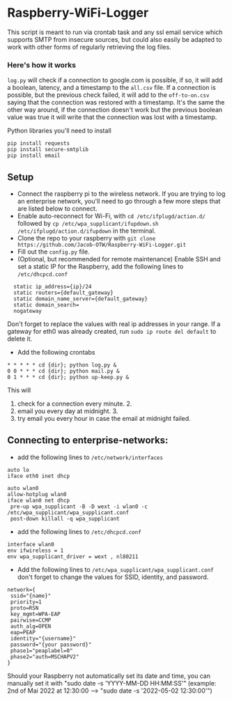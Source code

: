 # Raspberry-WiFi-Logger
This script is meant to run via crontab task and any ssl email service which supports SMTP from insecure sources, but could also easily be adapted to work with other forms of regularly retrieving the log files.
### Here's how it works
```log.py``` will check if a connection to google.com is possible, if so, it will add a boolean, latency, and a timestamp to the ```all.csv``` file. 
If a connection is possible, but the previous check failed, it will add to the ```off-to-on.csv``` saying that the
connection was restored with a timestamp. It's the same the other way around, if the connection doesn't work but the previous boolean value was true it will
write that the connection was lost with a timestamp.

Python libraries you'll need to install
```
pip install requests
pip install secure-smtplib
pip install email
```

## Setup
- Connect the raspberry pi to the wireless network. If you are trying to log an enterprise network, you'll need to go through a few more steps that are listed below to connect.
- Enable auto-reconnect for Wi-Fi, with ```cd /etc/ifplugd/action.d/``` followed by ```cp /etc/wpa_supplicant/ifupdown.sh /etc/ifplugd/action.d/ifupdown``` in the terminal.
- Clone the repo to your raspberry with ```git clone https://github.com/Jacob-OTW/Raspberry-WiFi-Logger.git```
- Fill out the ```config.py``` file. 
- (Optional, but recommended for remote maintenance) Enable SSH and set a static IP for the Raspberry, add the following lines to ```/etc/dhcpcd.conf```
```interface eth0
  static ip_address={ip}/24
  static routers={default_gateway}
  static domain_name_server={default_gateway}
  static domain_search=
  nogateway
  ```
Don't forget to replace the values with real ip addresses in your range.
If a gateway for eth0 was already created, run ```sudo ip route del default``` to delete it.

- Add the following crontabs
```
* * * * * cd {dir}; python log.py &
0 0 * * * cd {dir}; python mail.py &
0 1 * * * cd {dir}; python up-keep.py &
```
This will 
1. check for a connection every minute. 2. 
2. email you every day at midnight. 3. 
3. try email you every hour in case the email at midnight failed.

## Connecting to enterprise-networks:
- add the following lines to ```/etc/network/interfaces```
```
auto lo 
iface eth0 inet dhcp

auto wlan0
allow-hotplug wlan0
iface wlan0 net dhcp
 pre-up wpa_supplicant -B -D wext -i wlan0 -c /etc/wpa_supplicant/wpa_supplicant.conf
 post-down killall -q wpa_supplicant
```

- add the following lines to ```/etc/dhcpcd.conf```
```
interface wlan0
env ifwireless = 1
env wpa_supplicant_driver = wext , nl80211
```

- Add the following lines to ```/etc/wpa_supplicant/wpa_supplicant.conf``` don't forget to change the values for SSID, identity, and password. 
```
network={
 ssid="{name}"
 priority=1
 proto=RSN
 key_mgmt=WPA-EAP
 pairwise=CCMP
 auth_alg=OPEN
 eap=PEAP
 identity="{username}"
 password="{your password}"
 phase1="peaplabel=0"
 phase2="auth=MSCHAPV2"
}
```




Should your Raspberry not automatically set its date and time, you can manually set it with "sudo date -s 'YYYY-MM-DD HH:MM:SS'" (example: 2nd of Mai 2022 at 12:30:00 --> "sudo date -s '2022-05-02 12:30:00'")
